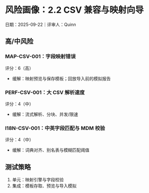 # 风险画像：2.2 CSV 兼容与映射向导

日期：2025-09-22｜评审人：Quinn

## 高/中风险

### MAP-CSV-001：字段映射错误
评分：6（高）
- 缓解：映射预览与保存模板；回放导入前的模拟报告

### PERF-CSV-001：大 CSV 解析速度
评分：4（中）
- 缓解：流式解析、分块、并发/限速

### I18N-CSV-001：中英字段匹配与 MDM 校验
评分：4（中）
- 缓解：词典对齐、别名表与模糊匹配阈值

## 测试策略

1. 单元：映射引擎与字段校验
2. 集成：模板存取、预览与导入模拟
